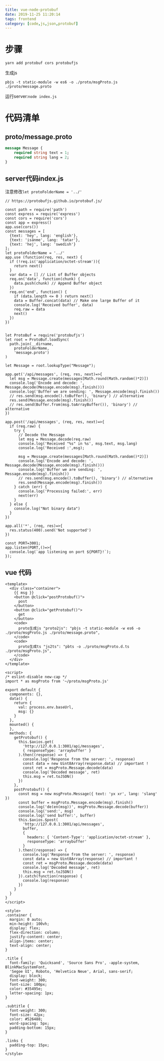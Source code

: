 ```yaml
---
title: vue-node-protobuf
date: 2019-11-25 11:20:14
tags: frontend
category: [code,js,json,protobuf]
---
```


# 步骤

`yarn add protobuf cors protobufjs`


生成js

`pbjs -t static-module -w es6 -o ./proto/msgProto.js ./proto/message.proto`

运行server:`node index.js`

# 代码清单

## proto/message.proto

```proto
message Message {
    required string text = 1;
    required string lang = 2;
}
```


## server代码index.js

注意修改`let protoFolderName = '../'`

```
// https://protobufjs.github.io/protobuf.js/

const path = require('path')
const express = require('express')
const cors = require('cors')
const app = express()
app.use(cors())
const messages = [
  {text: 'hey', lang: 'english'},
  {text: 'isänme', lang: 'tatar'},
  {text: 'hej', lang: 'swedish'}
];
let protoFolderName = '../'
app.use (function(req, res, next) {
  if (!req.is('application/octet-stream')){
    return next()
  }
  var data = [] // List of Buffer objects
  req.on('data', function(chunk) {
    data.push(chunk) // Append Buffer object
  })
  req.on('end', function() {
    if (data.length <= 0 ) return next()
    data = Buffer.concat(data) // Make one large Buffer of it
    console.log('Received buffer', data)
    req.raw = data
    next()
  })
})


let ProtoBuf = require('protobufjs')
let root = ProtoBuf.loadSync(
  path.join(__dirname,
    protoFolderName,
    'message.proto')
)

let Message = root.lookupType("Message");

app.get('/api/messages', (req, res, next)=>{
  let msg = Message.create(messages[Math.round(Math.random()*2)])
  console.log('Encode and decode: ', Message.decode(Message.encode(msg).finish()))
  console.log('Buffer we are sending: ', Message.encode(msg).finish())
  // res.send(msg.encode().toBuffer(), 'binary') // alternative
  res.send(Message.encode(msg).finish())
  // res.send(Buffer.from(msg.toArrayBuffer()), 'binary') // alternative
})

app.post('/api/messages', (req, res, next)=>{
  if (req.raw) {
    try {
      // Decode the Message
      let msg = Message.decode(req.raw)
      console.log('Received "%s" in %s', msg.text, msg.lang)
      console.log('Received :',msg);

      msg = Message.create(messages[Math.round(Math.random()*2)])
      console.log('Encode and decode: ', Message.decode(Message.encode(msg).finish()))
      console.log('Buffer we are sending: ', Message.encode(msg).finish())
      // res.send(msg.encode().toBuffer(), 'binary') // alternative
      res.send(Message.encode(msg).finish())
    } catch (err) {
      console.log('Processing failed:', err)
      next(err)
    }
  } else {
    console.log("Not binary data")
  }
})

app.all('*', (req, res)=>{
  res.status(400).send('Not supported')
})

const PORT=3001;
app.listen(PORT,()=>{
  console.log(`app listening on port ${PORT}!`);
});
```


## vue 代码


    <template>
      <div class="container">
        {{ msg }}
        <button @click="postProtobuf()">
          post
        </button>
        <button @click="getProtobuf()">
          get
        </button>
        <code>
          proto生成js "proto2js": "pbjs -t static-module -w es6 -o ./proto/msgProto.js ./proto/message.proto",
        </code>
        <code>
          proto生成ts "js2ts": "pbts -o ./proto/msgProto.d.ts ./proto/msgProto.js",
        </code>
      </div>
    </template>
    
    <script>
    /* eslint-disable new-cap */
    import * as msgProto from '~/proto/msgProto.js'
    
    export default {
      components: {},
      data() {
        return {
          val: process.env.baseUrl,
          msg: {}
        }
      },
      mounted() {
      },
      methods: {
        getProtobuf() {
          this.$axios.get(
            'http://127.0.0.1:3001/api/messages',
            { responseType: 'arraybuffer' }
          ).then((response) => {
            console.log('Response from the server: ', response)
            const data = new Uint8Array(response.data) // important !
            const ret = msgProto.Message.decode(data)
            console.log('Decoded message', ret)
            this.msg = ret.toJSON()
          })
        },
        postProtobuf() {
          const msg = new msgProto.Message({ text: 'yx xr', lang: 'slang' })
          const buffer = msgProto.Message.encode(msg).finish()
          console.log('de(en(msg))', msgProto.Message.decode(buffer))
          console.log('send:', msg)
          console.log('send buffer:', buffer)
          this.$axios.$post(
            'http://127.0.0.1:3001/api/messages',
            buffer,
            {
              headers: { 'Content-Type': 'application/octet-stream' },
              responseType: 'arraybuffer'
            }
          ).then((response) => {
            console.log('Response from the server: ', response)
            const data = new Uint8Array(response) // important !
            const ret = msgProto.Message.decode(data)
            console.log('Decoded message', ret)
            this.msg = ret.toJSON()
          }).catch(function(response) {
            console.log(response)
          })
        }
      }
    }
    </script>
    
    <style>
    .container {
      margin: 0 auto;
      min-height: 100vh;
      display: flex;
      flex-direction: column;
      justify-content: center;
      align-items: center;
      text-align: center;
    }
    
    .title {
      font-family: 'Quicksand', 'Source Sans Pro', -apple-system, BlinkMacSystemFont,
      'Segoe UI', Roboto, 'Helvetica Neue', Arial, sans-serif;
      display: block;
      font-weight: 300;
      font-size: 100px;
      color: #35495e;
      letter-spacing: 1px;
    }
    
    .subtitle {
      font-weight: 300;
      font-size: 42px;
      color: #526488;
      word-spacing: 5px;
      padding-bottom: 15px;
    }
    
    .links {
      padding-top: 15px;
    }
    </style>
